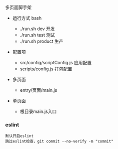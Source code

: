 多页面脚手架

- 运行方式 bash
    - ./run.sh dev 开发
    - ./run.sh test 测试
    - ./run.sh product 生产

- 配置项
    - src/config/scriptConfig.js    应用配置
    - scripts/config.js             打包配置

- 多页面
    - entry/页面/main.js

- 单页面
    - 根目录main.js入口


### eslint
    默认开启eslint
    跳过eslint检查，git commit --no-verify -m "commit"